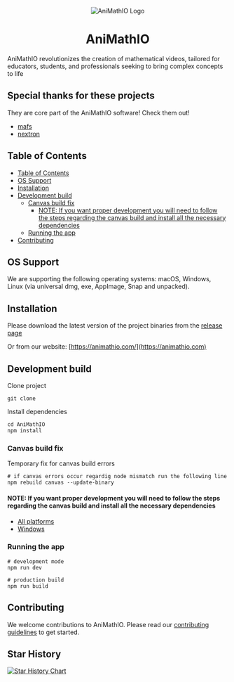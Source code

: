 <p align="center">
  <p align=center>
    <img src="./resources/icon.ico" alt="AniMathIO Logo"/>
  </p>
  <h1 align="center">AniMathIO</h1>
</p>

AniMathIO revolutionizes the creation of mathematical videos, tailored for educators, students, and professionals seeking to bring complex concepts to life


## Special thanks for these projects
They are core part of the AniMathIO software! Check them out!
- [mafs](https://github.com/stevenpetryk/mafs)
- [nextron](https://github.com/saltyshiomix/nextron)

## Table of Contents

- [Table of Contents](#table-of-contents)
- [OS Support](#os-support)
- [Installation](#installation)
- [Development build](#development-build)
  - [Canvas build fix](#canvas-build-fix)
    - [NOTE: If you want proper development you will need to follow the steps regarding the canvas build and install all the necessary dependencies](#note-if-you-want-proper-development-you-will-need-to-follow-the-steps-regarding-the-canvas-build-and-install-all-the-necessary-dependencies)
  - [Running the app](#running-the-app)
- [Contributing](#contributing)

## OS Support

We are supporting the following operating systems: macOS, Windows, Linux (via universal dmg, exe, AppImage, Snap and unpacked).

## Installation

Please download the latest version of the project binaries from the [release page](https://github.com/AniMathIO/AniMathIO/releases)

Or from our website: [https://animathio.com/](https://animathio.com)

## Development build

Clone project

```console
git clone
```

Install dependencies

```console
cd AniMathIO
npm install
```

### Canvas build fix

Temporary fix for canvas build errors

```console
# if canvas errors occur regardig node mismatch run the following line
npm rebuild canvas --update-binary
```

#### NOTE: If you want proper development you will need to follow the steps regarding the canvas build and install all the necessary dependencies

- [All platforms](https://github.com/Automattic/node-canvas/wiki)
- [Windows](https://github.com/Automattic/node-canvas/wiki/Installation:-Windows)

### Running the app

```console
# development mode
npm run dev

# production build
npm run build
```

## Contributing

We welcome contributions to AniMathIO. Please read our [contributing guidelines](./CONTRIBUTING.md) to get started.

## Star History

[![Star History Chart](https://api.star-history.com/svg?repos=animathio/animathio&type=Date)](https://star-history.com/#animathio/animathio&Date)
